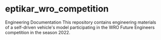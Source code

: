 # eptikar_wro_competition
Engineering Documentation
This repository contains engineering materials of a self-driven vehicle's model participating in the WRO Future Engineers competition in the season 2022.

